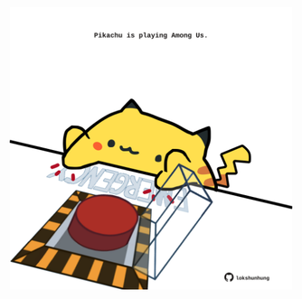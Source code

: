 <!-- built at 29/09/2021, 22:02:20 UTC -->
<p align="center">
  <img width="500" height="500" src="./ReadmeImage.svg">
</p>
